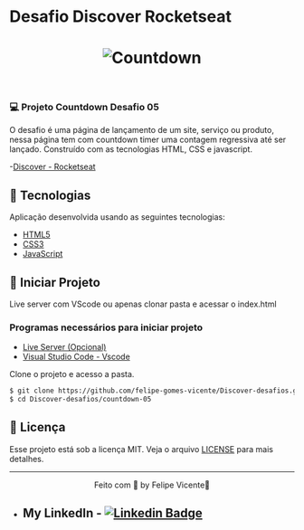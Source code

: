 # Desafio Discover Rocketseat

<h1 align="center">
    <img alt="Countdown" title="Imagem de contador " src="./assets/print-rocketnews.png" />
</h1>

<br>

### 💻 Projeto Countdown Desafio 05
O desafio é uma página de lançamento de um site, serviço ou produto, nessa página tem com countdown timer uma contagem regressiva até ser lançado. Construído com as tecnologias HTML, CSS e javascript.

  
-[Discover - Rocketseat](https://app.rocketseat.com.br/discover)

## 🧪 Tecnologias

Aplicação desenvolvida usando as seguintes tecnologias:

- [HTML5](https://www.w3schools.com/html/default.asp)
- [CSS3](https://www.w3schools.com/css/default.asp)
- [JavaScript](https://developer.mozilla.org/pt-BR/docs/Web/JavaScript)

## 🚀 Iniciar Projeto
Live server com VScode ou apenas clonar pasta e acessar o index.html

###  Programas necessários para iniciar projeto
- [Live Server (Opcional)](https://marketplace.visualstudio.com/items?itemName=ritwickdey.LiveServer)
- [Visual Studio Code - Vscode](https://code.visualstudio.com/)

Clone o projeto e acesso a pasta.

```bash
$ git clone https://github.com/felipe-gomes-vicente/Discover-desafios.git
$ cd Discover-desafios/countdown-05
```

## 📝 Licença

Esse projeto está sob a licença MIT. Veja o arquivo [LICENSE](LICENSE.md) para mais detalhes.


---

<p align="center">Feito com 💜 by Felipe Vicente👋</p>  

- ## My LinkedIn - [![Linkedin Badge](https://img.shields.io/badge/-FelipeVicente-blue?style=flat-square&logo=Linkedin&logoColor=white&link=https://www.linkedin.com/in/felipe-gomes-vicente/)](https://www.linkedin.com/in/felipe-gomes-vicente/) 
